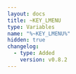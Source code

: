 ```yaml
---
layout: docs
title: ~KEY_LMENU
type: Variables
name: "%~KEY_LMENU%"
hidden: true
changelog:
  - type: Added
    version: v0.8.2
---
```


